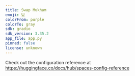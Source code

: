 ```yaml
---
title: Swap Mukham
emoji: 💻
colorFrom: purple
colorTo: gray
sdk: gradio
sdk_version: 3.35.2
app_file: app.py
pinned: false
license: unknown
---
```


Check out the configuration reference at https://huggingface.co/docs/hub/spaces-config-reference
